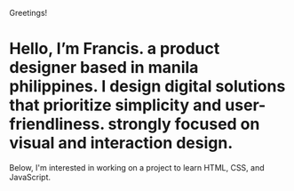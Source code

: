 Greetings!
<h1 align="left">Hello, I’m Francis. a product designer based in manila phiIippines. I design digital solutions that prioritize simplicity and user-friendliness. strongly focused on visual and interaction design.</h1>

Below, I'm interested in working on a project to learn HTML, CSS, and JavaScript.
